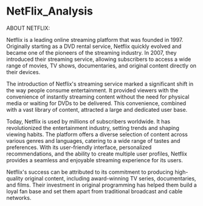# NetFlix_Analysis
ABOUT NETFLIX:

Netflix is a leading online streaming platform that was founded in 1997. Originally starting as a DVD rental service, Netflix quickly evolved and became one of the pioneers of the streaming industry. In 2007, they introduced their streaming service, allowing subscribers to access a wide range of movies, TV shows, documentaries, and original content directly on their devices.

The introduction of Netflix's streaming service marked a significant shift in the way people consume entertainment. It provided viewers with the convenience of instantly streaming content without the need for physical media or waiting for DVDs to be delivered. This convenience, combined with a vast library of content, attracted a large and dedicated user base.

Today, Netflix is used by millions of subscribers worldwide. It has revolutionized the entertainment industry, setting trends and shaping viewing habits. The platform offers a diverse selection of content across various genres and languages, catering to a wide range of tastes and preferences. With its user-friendly interface, personalized recommendations, and the ability to create multiple user profiles, Netflix provides a seamless and enjoyable streaming experience for its users.

Netflix's success can be attributed to its commitment to producing high-quality original content, including award-winning TV series, documentaries, and films. Their investment in original programming has helped them build a loyal fan base and set them apart from traditional broadcast and cable networks.
